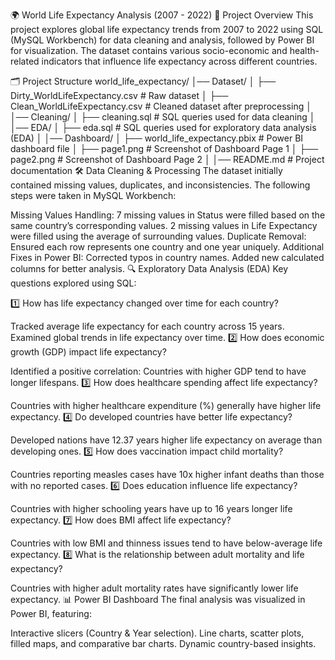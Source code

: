 🌍 World Life Expectancy Analysis (2007 - 2022)
📌 Project Overview
This project explores global life expectancy trends from 2007 to 2022 using SQL (MySQL Workbench) for data cleaning and analysis, followed by Power BI for visualization. The dataset contains various socio-economic and health-related indicators that influence life expectancy across different countries.

🗂 Project Structure
world_life_expectancy/
│── Dataset/
│   ├── Dirty_WorldLifeExpectancy.csv   # Raw dataset
│   ├── Clean_WorldLifeExpectancy.csv   # Cleaned dataset after preprocessing
│
│── Cleaning/
│   ├── cleaning.sql                    # SQL queries used for data cleaning
│
│── EDA/
│   ├── eda.sql                          # SQL queries used for exploratory data analysis (EDA)
│
│── Dashboard/
│   ├── world_life_expectancy.pbix       # Power BI dashboard file
│   ├── page1.png                        # Screenshot of Dashboard Page 1
│   ├── page2.png                        # Screenshot of Dashboard Page 2
│
│── README.md                            # Project documentation
🛠 Data Cleaning & Processing
The dataset initially contained missing values, duplicates, and inconsistencies. The following steps were taken in MySQL Workbench:

Missing Values Handling:
7 missing values in Status were filled based on the same country’s corresponding values.
2 missing values in Life Expectancy were filled using the average of surrounding values.
Duplicate Removal: Ensured each row represents one country and one year uniquely.
Additional Fixes in Power BI:
Corrected typos in country names.
Added new calculated columns for better analysis.
🔍 Exploratory Data Analysis (EDA)
Key questions explored using SQL:

1️⃣ How has life expectancy changed over time for each country?

Tracked average life expectancy for each country across 15 years.
Examined global trends in life expectancy over time.
2️⃣ How does economic growth (GDP) impact life expectancy?

Identified a positive correlation: Countries with higher GDP tend to have longer lifespans.
3️⃣ How does healthcare spending affect life expectancy?

Countries with higher healthcare expenditure (%) generally have higher life expectancy.
4️⃣ Do developed countries have better life expectancy?

Developed nations have 12.37 years higher life expectancy on average than developing ones.
5️⃣ How does vaccination impact child mortality?

Countries reporting measles cases have 10x higher infant deaths than those with no reported cases.
6️⃣ Does education influence life expectancy?

Countries with higher schooling years have up to 16 years longer life expectancy.
7️⃣ How does BMI affect life expectancy?

Countries with low BMI and thinness issues tend to have below-average life expectancy.
8️⃣ What is the relationship between adult mortality and life expectancy?

Countries with higher adult mortality rates have significantly lower life expectancy.
📊 Power BI Dashboard
The final analysis was visualized in Power BI, featuring:

Interactive slicers (Country & Year selection).
Line charts, scatter plots, filled maps, and comparative bar charts.
Dynamic country-based insights.
